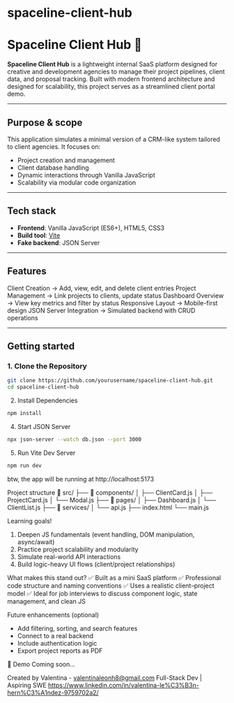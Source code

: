 # spaceline-client-hub

# Spaceline Client Hub 🚀

**Spaceline Client Hub** is a lightweight internal SaaS platform designed for creative and development agencies to manage their project pipelines, client data, and proposal tracking. Built with modern frontend architecture and designed for scalability, this project serves as a streamlined client portal demo.

---

## Purpose & scope

This application simulates a minimal version of a CRM-like system tailored to client agencies. It focuses on:
- Project creation and management
- Client database handling
- Dynamic interactions through Vanilla JavaScript
- Scalability via modular code organization

---

## Tech stack

- **Frontend**: Vanilla JavaScript (ES6+), HTML5, CSS3
- **Build tool**: [Vite](https://vitejs.dev/)
- **Fake backend**: JSON Server

---

## Features

Client Creation -> Add, view, edit, and delete client entries 
Project Management -> Link projects to clients, update status 
Dashboard Overview -> View key metrics and filter by status 
Responsive Layout -> Mobile-first design 
JSON Server Integration -> Simulated backend with CRUD operations 

---

## Getting started

### 1. Clone the Repository

```bash
git clone https://github.com/yourusername/spaceline-client-hub.git
cd spaceline-client-hub
```
2. Install Dependencies
```bash
npm install
```
4. Start JSON Server
```bash
npx json-server --watch db.json --port 3000
```
5. Run Vite Dev Server
```bash
npm run dev
```

btw, the app will be running at http://localhost:5173

Project structure
📁 src/
├── 📁 components/
│   ├── ClientCard.js
│   ├── ProjectCard.js
│   └── Modal.js
├── 📁 pages/
│   ├── Dashboard.js
│   └── ClientList.js
├── 📁 services/
│   └── api.js
├── index.html
└── main.js

Learning goals!
1. Deepen JS fundamentals (event handling, DOM manipulation, async/await)
2. Practice project scalability and modularity
3. Simulate real-world API interactions
4. Build logic-heavy UI flows (client/project relationships)

What makes this stand out?
✅ Built as a mini SaaS platform
✅ Professional code structure and naming conventions
✅ Uses a realistic client–project model
✅ Ideal for job interviews to discuss component logic, state management, and clean JS

Future enhancements (optional)
- Add filtering, sorting, and search features
- Connect to a real backend 
- Include authentication logic
- Export project reports as PDF

📸 Demo
Coming soon...

Created by
Valentina - valentinaleonh8@gmail.com
Full-Stack Dev | Aspiring SWE 
https://www.linkedin.com/in/valentina-le%C3%B3n-hern%C3%A1ndez-9759702a2/
